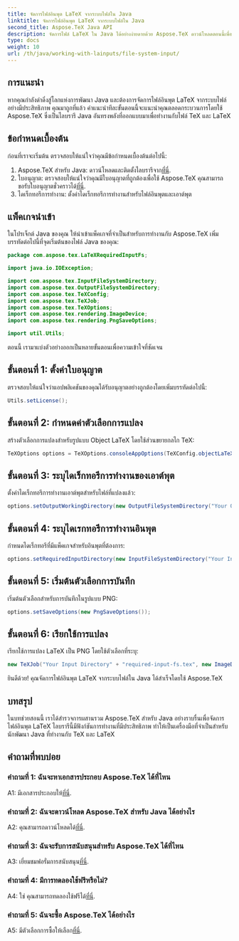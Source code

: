 ```yaml
---
title: จัดการไฟล์อินพุต LaTeX จากระบบไฟล์ใน Java
linktitle: จัดการไฟล์อินพุต LaTeX จากระบบไฟล์ใน Java
second_title: Aspose.TeX Java API
description: จัดการไฟล์ LaTeX ใน Java ได้อย่างง่ายดายด้วย Aspose.TeX ดาวน์โหลดตอนนี้เพื่อการบูรณาการที่ราบรื่น และสำรวจพลังของ TeX ในโปรเจ็กต์ Java ของคุณ
type: docs
weight: 10
url: /th/java/working-with-lainputs/file-system-input/
---
```

## การแนะนำ

หากคุณกำลังดำดิ่งสู่โลกแห่งการพัฒนา Java และต้องการจัดการไฟล์อินพุต LaTeX จากระบบไฟล์อย่างมีประสิทธิภาพ คุณมาถูกที่แล้ว คำแนะนำทีละขั้นตอนนี้จะแนะนำคุณตลอดกระบวนการโดยใช้ Aspose.TeX ซึ่งเป็นไลบรารี Java อันทรงพลังที่ออกแบบมาเพื่อทำงานกับไฟล์ TeX และ LaTeX

## ข้อกำหนดเบื้องต้น

ก่อนที่เราจะเริ่มต้น ตรวจสอบให้แน่ใจว่าคุณมีข้อกำหนดเบื้องต้นต่อไปนี้:

1.  Aspose.TeX สำหรับ Java: ดาวน์โหลดและติดตั้งไลบรารีจาก[ที่นี่](https://releases.aspose.com/tex/java/).
2.  ใบอนุญาต: ตรวจสอบให้แน่ใจว่าคุณมีใบอนุญาตที่ถูกต้องเพื่อใช้ Aspose.TeX คุณสามารถขอรับใบอนุญาตชั่วคราวได้[ที่นี่](https://purchase.aspose.com/temporary-license/).
3. ไดเร็กทอรีการทำงาน: ตั้งค่าไดเร็กทอรีการทำงานสำหรับไฟล์อินพุตและเอาต์พุต

## แพ็คเกจนำเข้า

ในโปรเจ็กต์ Java ของคุณ ให้นำเข้าแพ็คเกจที่จำเป็นสำหรับการทำงานกับ Aspose.TeX เพิ่มบรรทัดต่อไปนี้ที่จุดเริ่มต้นของไฟล์ Java ของคุณ:

```java
package com.aspose.tex.LaTeXRequiredInputFs;

import java.io.IOException;

import com.aspose.tex.InputFileSystemDirectory;
import com.aspose.tex.OutputFileSystemDirectory;
import com.aspose.tex.TeXConfig;
import com.aspose.tex.TeXJob;
import com.aspose.tex.TeXOptions;
import com.aspose.tex.rendering.ImageDevice;
import com.aspose.tex.rendering.PngSaveOptions;

import util.Utils;
```

ตอนนี้ เรามาแบ่งตัวอย่างออกเป็นหลายขั้นตอนเพื่อความเข้าใจที่ชัดเจน

## ขั้นตอนที่ 1: ตั้งค่าใบอนุญาต

ตรวจสอบให้แน่ใจว่าแอปพลิเคชันของคุณได้รับอนุญาตอย่างถูกต้องโดยเพิ่มบรรทัดต่อไปนี้:

```java
Utils.setLicense();
```

## ขั้นตอนที่ 2: กำหนดค่าตัวเลือกการแปลง

สร้างตัวเลือกการแปลงสำหรับรูปแบบ Object LaTeX โดยใช้ส่วนขยายกลไก TeX:

```java
TeXOptions options = TeXOptions.consoleAppOptions(TeXConfig.objectLaTeX());
```

## ขั้นตอนที่ 3: ระบุไดเร็กทอรีการทำงานของเอาต์พุต

ตั้งค่าไดเร็กทอรีการทำงานเอาต์พุตสำหรับไฟล์ที่แปลงแล้ว:

```java
options.setOutputWorkingDirectory(new OutputFileSystemDirectory("Your Output Directory"));
```

## ขั้นตอนที่ 4: ระบุไดเรกทอรีการทำงานอินพุต

กำหนดไดเร็กทอรีที่มีแพ็คเกจสำหรับอินพุตที่ต้องการ:

```java
options.setRequiredInputDirectory(new InputFileSystemDirectory("Your Input Directory" + "packages"));
```

## ขั้นตอนที่ 5: เริ่มต้นตัวเลือกการบันทึก

เริ่มต้นตัวเลือกสำหรับการบันทึกในรูปแบบ PNG:

```java
options.setSaveOptions(new PngSaveOptions());
```

## ขั้นตอนที่ 6: เรียกใช้การแปลง

เรียกใช้การแปลง LaTeX เป็น PNG โดยใช้ตัวเลือกที่ระบุ:

```java
new TeXJob("Your Input Directory" + "required-input-fs.tex", new ImageDevice(), options).run();
```

ยินดีด้วย! คุณจัดการไฟล์อินพุต LaTeX จากระบบไฟล์ใน Java ได้สำเร็จโดยใช้ Aspose.TeX

## บทสรุป

ในบทช่วยสอนนี้ เราได้สำรวจการผสานรวม Aspose.TeX สำหรับ Java อย่างราบรื่นเพื่อจัดการไฟล์อินพุต LaTeX ไลบรารีนี้มีฟังก์ชันการทำงานที่มีประสิทธิภาพ ทำให้เป็นเครื่องมือที่จำเป็นสำหรับนักพัฒนา Java ที่ทำงานกับ TeX และ LaTeX

## คำถามที่พบบ่อย

### คำถามที่ 1: ฉันจะหาเอกสารประกอบ Aspose.TeX ได้ที่ไหน

 A1: มีเอกสารประกอบให้[ที่นี่](https://reference.aspose.com/tex/java/).

### คำถามที่ 2: ฉันจะดาวน์โหลด Aspose.TeX สำหรับ Java ได้อย่างไร

A2: คุณสามารถดาวน์โหลดได้[ที่นี่](https://releases.aspose.com/tex/java/).

### คำถามที่ 3: ฉันจะรับการสนับสนุนสำหรับ Aspose.TeX ได้ที่ไหน

 A3: เยี่ยมชมฟอรั่มการสนับสนุน[ที่นี่](https://forum.aspose.com/c/tex/47).

### คำถามที่ 4: มีการทดลองใช้ฟรีหรือไม่?

 A4: ใช่ คุณสามารถทดลองใช้ฟรีได้[ที่นี่](https://releases.aspose.com/).

### คำถามที่ 5: ฉันจะซื้อ Aspose.TeX ได้อย่างไร

 A5: มีตัวเลือกการซื้อให้เลือก[ที่นี่](https://purchase.aspose.com/buy).